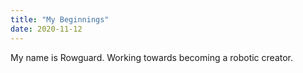 ```yaml
---
title: "My Beginnings"
date: 2020-11-12
---
```



My name is Rowguard.
Working towards becoming a robotic creator.

